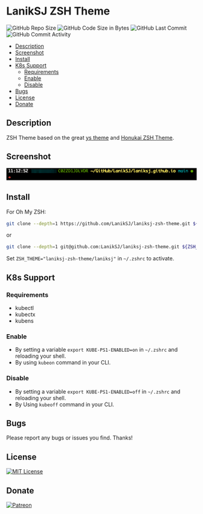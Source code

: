 # LanikSJ ZSH Theme

![GitHub Repo Size](https://img.shields.io/github/repo-size/laniksj/laniksj-zsh-theme)
![GitHub Code Size in Bytes](https://img.shields.io/github/languages/code-size/laniksj/laniksj-zsh-theme)
![GitHub Last Commit](https://img.shields.io/github/last-commit/laniksj/laniksj-zsh-theme)
![GitHub Commit Activity](https://img.shields.io/github/commit-activity/m/laniksj/laniksj-zsh-theme)

- [Description](#description)
- [Screenshot](#screenshot)
- [Install](#install)
- [K8s Support](#k8s-support)
  - [Requirements](#requirements)
  - [Enable](#enable)
  - [Disable](#disable)
- [Bugs](#bugs)
- [License](#license)
- [Donate](#donate)

## Description

ZSH Theme based on the great [ys theme](http://ysmood.org/wp/2013/03/my-ys-terminal-theme/) and [Honukai ZSH Theme](https://github.com/oskarkrawczyk/honukai-iterm-zsh).

## Screenshot

![Screenshot](https://github.com/LanikSJ/laniksj-zsh-theme/raw/main/screenshot.png "Screenshot")

## Install

For Oh My ZSH:

```bash
git clone --depth=1 https://github.com/LanikSJ/laniksj-zsh-theme.git ${ZSH_CUSTOM:-$HOME/.oh-my-zsh/custom}/themes/laniksj-zsh-theme
```

or

```bash
git clone --depth=1 git@github.com:LanikSJ/laniksj-zsh-theme.git ${ZSH_CUSTOM:-$HOME/.oh-my-zsh/custom}/themes/laniksj-zsh-theme
```

Set `ZSH_THEME="laniksj-zsh-theme/laniksj"` in `~/.zshrc` to activate.

## K8s Support

### Requirements

- kubectl
- kubectx
- kubens

### Enable

- By setting a variable `export KUBE-PS1-ENABLED=on` in `~/.zshrc` and reloading your shell.
- By using `kubeon` command in your CLI.

### Disable

- By setting a variable `export KUBE-PS1-ENABLED=off` in `~/.zshrc` and reloading your shell.
- By Using `kubeoff` command in your CLI.

## Bugs

Please report any bugs or issues you find. Thanks!

## License

[![MIT License](https://img.shields.io/badge/license-MIT-blue)](https://en.wikipedia.org/wiki/MIT_License)

## Donate

[![Patreon](https://img.shields.io/badge/patreon-donate-blue.svg)](https://www.patreon.com/laniksj/overview)
